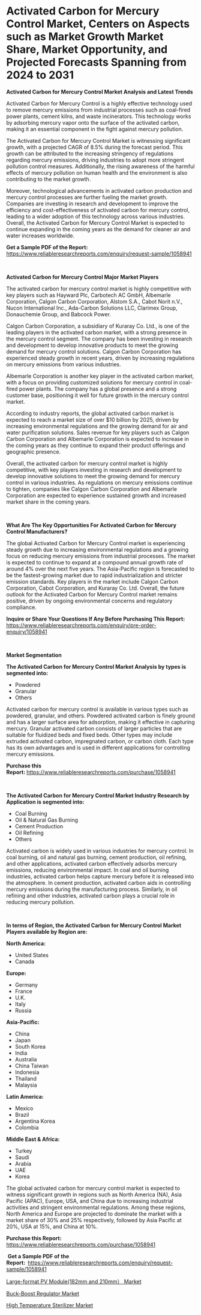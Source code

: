 <p><h1>Activated Carbon for Mercury Control Market, Centers on Aspects such as Market Growth Market Share, Market Opportunity, and Projected Forecasts Spanning from 2024 to 2031</h1></p><p><strong>Activated Carbon for Mercury Control Market Analysis and Latest Trends</strong></p>
<p><p>Activated Carbon for Mercury Control is a highly effective technology used to remove mercury emissions from industrial processes such as coal-fired power plants, cement kilns, and waste incinerators. This technology works by adsorbing mercury vapor onto the surface of the activated carbon, making it an essential component in the fight against mercury pollution.</p><p>The Activated Carbon for Mercury Control Market is witnessing significant growth, with a projected CAGR of 8.5% during the forecast period. This growth can be attributed to the increasing stringency of regulations regarding mercury emissions, driving industries to adopt more stringent pollution control measures. Additionally, the rising awareness of the harmful effects of mercury pollution on human health and the environment is also contributing to the market growth.</p><p>Moreover, technological advancements in activated carbon production and mercury control processes are further fueling the market growth. Companies are investing in research and development to improve the efficiency and cost-effectiveness of activated carbon for mercury control, leading to a wider adoption of this technology across various industries. Overall, the Activated Carbon for Mercury Control Market is expected to continue expanding in the coming years as the demand for cleaner air and water increases worldwide.</p></p>
<p><strong>Get a Sample PDF of the Report:&nbsp;</strong> <a href="https://www.reliableresearchreports.com/enquiry/request-sample/1058941">https://www.reliableresearchreports.com/enquiry/request-sample/1058941</a></p>
<p>&nbsp;</p>
<p><strong>Activated Carbon for Mercury Control Major Market Players</strong></p>
<p><p>The activated carbon for mercury control market is highly competitive with key players such as Hayward Plc, Carbotech AC GmbH, Albemarle Corporation, Calgon Carbon Corporation, Alstom S.A., Cabot Norit n.V., Nucon International Inc., Ada-Carbon Solutions LLC, Clarimex Group, Donauchemie Group, and Babcock Power. </p><p>Calgon Carbon Corporation, a subsidiary of Kuraray Co. Ltd., is one of the leading players in the activated carbon market, with a strong presence in the mercury control segment. The company has been investing in research and development to develop innovative products to meet the growing demand for mercury control solutions. Calgon Carbon Corporation has experienced steady growth in recent years, driven by increasing regulations on mercury emissions from various industries.</p><p>Albemarle Corporation is another key player in the activated carbon market, with a focus on providing customized solutions for mercury control in coal-fired power plants. The company has a global presence and a strong customer base, positioning it well for future growth in the mercury control market.</p><p>According to industry reports, the global activated carbon market is expected to reach a market size of over $10 billion by 2025, driven by increasing environmental regulations and the growing demand for air and water purification solutions. Sales revenue for key players such as Calgon Carbon Corporation and Albemarle Corporation is expected to increase in the coming years as they continue to expand their product offerings and geographic presence.</p><p>Overall, the activated carbon for mercury control market is highly competitive, with key players investing in research and development to develop innovative solutions to meet the growing demand for mercury control in various industries. As regulations on mercury emissions continue to tighten, companies like Calgon Carbon Corporation and Albemarle Corporation are expected to experience sustained growth and increased market share in the coming years.</p></p>
<p>&nbsp;</p>
<p><strong>What Are The Key Opportunities For Activated Carbon for Mercury Control Manufacturers?</strong></p>
<p><p>The global Activated Carbon for Mercury Control market is experiencing steady growth due to increasing environmental regulations and a growing focus on reducing mercury emissions from industrial processes. The market is expected to continue to expand at a compound annual growth rate of around 4% over the next five years. The Asia-Pacific region is forecasted to be the fastest-growing market due to rapid industrialization and stricter emission standards. Key players in the market include Calgon Carbon Corporation, Cabot Corporation, and Kuraray Co. Ltd. Overall, the future outlook for the Activated Carbon for Mercury Control market remains positive, driven by ongoing environmental concerns and regulatory compliance.</p></p>
<p><strong>Inquire or Share Your Questions If Any Before Purchasing This Report:</strong> <a href="https://www.reliableresearchreports.com/enquiry/pre-order-enquiry/1058941">https://www.reliableresearchreports.com/enquiry/pre-order-enquiry/1058941</a></p>
<p>&nbsp;</p>
<p><strong>Market Segmentation</strong></p>
<p><strong>The Activated Carbon for Mercury Control Market Analysis by types is segmented into:</strong></p>
<p><ul><li>Powdered</li><li>Granular</li><li>Others</li></ul></p>
<p><p>Activated carbon for mercury control is available in various types such as powdered, granular, and others. Powdered activated carbon is finely ground and has a larger surface area for adsorption, making it effective in capturing mercury. Granular activated carbon consists of larger particles that are suitable for fluidized beds and fixed beds. Other types may include extruded activated carbon, impregnated carbon, or carbon cloth. Each type has its own advantages and is used in different applications for controlling mercury emissions.</p></p>
<p><strong>Purchase this Report:&nbsp;</strong><a href="https://www.reliableresearchreports.com/purchase/1058941">https://www.reliableresearchreports.com/purchase/1058941</a></p>
<p>&nbsp;</p>
<p><strong>The Activated Carbon for Mercury Control Market Industry Research by Application is segmented into:</strong></p>
<p><ul><li>Coal Burning</li><li>Oil & Natural Gas Burning</li><li>Cement Production</li><li>Oil Refining</li><li>Others</li></ul></p>
<p><p>Activated carbon is widely used in various industries for mercury control. In coal burning, oil and natural gas burning, cement production, oil refining, and other applications, activated carbon effectively adsorbs mercury emissions, reducing environmental impact. In coal and oil burning industries, activated carbon helps capture mercury before it is released into the atmosphere. In cement production, activated carbon aids in controlling mercury emissions during the manufacturing process. Similarly, in oil refining and other industries, activated carbon plays a crucial role in reducing mercury pollution.</p></p>
<p>&nbsp;</p>
<p><strong>In terms of Region, the Activated Carbon for Mercury Control Market Players available by Region are:</strong></p>
<p>
    <p> <strong> North America: </strong>
        <ul>
            <li>United States</li>
            <li>Canada</li>
        </ul>
        </p> 
    <p> <strong> Europe: </strong>
        <ul>
            <li>Germany</li>
            <li>France</li>
            <li>U.K.</li>
            <li>Italy</li>
            <li>Russia</li>
        </ul>
        </p> 
    <p> <strong> Asia-Pacific: </strong>
        <ul>
            <li>China</li>
            <li>Japan</li>
            <li>South Korea</li>
            <li>India</li>
            <li>Australia</li>
            <li>China Taiwan</li>
            <li>Indonesia</li>
            <li>Thailand</li>
            <li>Malaysia</li>
        </ul>
        </p> 
    <p> <strong> Latin America: </strong>
        <ul>
            <li>Mexico</li>
            <li>Brazil</li>
            <li>Argentina Korea</li>
            <li>Colombia</li>
        </ul>
        </p> 
    <p> <strong> Middle East & Africa: </strong>
        <ul>
            <li>Turkey</li>
            <li>Saudi</li>
            <li>Arabia</li>
            <li>UAE</li>
            <li>Korea</li>
        </ul>
    </p>
    </p>
<p><p>The global activated carbon for mercury control market is expected to witness significant growth in regions such as North America (NA), Asia Pacific (APAC), Europe, USA, and China due to increasing industrial activities and stringent environmental regulations. Among these regions, North America and Europe are projected to dominate the market with a market share of 30% and 25% respectively, followed by Asia Pacific at 20%, USA at 15%, and China at 10%.</p></p>
<p><strong>Purchase this Report: </strong><a href="https://www.reliableresearchreports.com/purchase/1058941">https://www.reliableresearchreports.com/purchase/1058941</a></p>
<p>&nbsp;<strong>Get a Sample PDF of the Report:&nbsp;&nbsp;</strong><a href="https://www.reliableresearchreports.com/enquiry/request-sample/1058941">https://www.reliableresearchreports.com/enquiry/request-sample/1058941</a></p>
<p><strong></strong></p>
<p><p><a href="https://view.publitas.com/reportprime-1/global-large-format-pv-module-182mm-and-210mm-market-by-types-applications-and-major-players-with-regional-growth-rate-analysis-and-development-situation-from-2023-to-2030/">Large-format PV Module(182mm and 210mm） Market</a></p><p><a href="https://view.publitas.com/reportprime-1/buck-boost-regulator-market-analysis-examines-its-scope-on-growth-opportunities-and-forecasted-trends-spanning-from-2023-to-2030/">Buck-Boost Regulator Market</a></p><p><a href="https://view.publitas.com/reportprime-1/high-temperature-sterilizer-market-offer-valuable-insights-into-market-size-market-share-market-trends-and-projections-spanning-from-2023-to-2030/">High Temperature Sterilizer Market</a></p></p>
